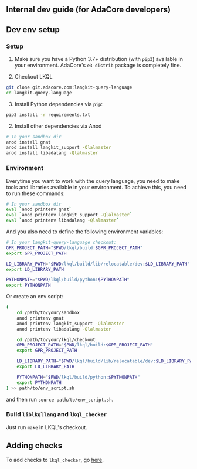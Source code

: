 Internal dev guide (for AdaCore developers)
-------------------------------------------

## Dev env setup

### Setup

1. Make sure you have a Python 3.7+ distribution (with `pip3`) available in
   your environment. AdaCore's `e3-distrib` package is completely fine.

2. Checkout LKQL

```sh
git clone git.adacore.com:langkit-query-language
cd langkit-query-language
```

3. Install Python dependencies via `pip`:

```sh
pip3 install -r requirements.txt
```

2. Install other dependencies via Anod

```sh
# In your sandbox dir
anod install gnat
anod install langkit_support -Qlalmaster
anod install libadalang -Qlalmaster
```

### Environment

Everytime you want to work with the query language, you need to make tools and
libraries available in your environment. To achieve this, you need to run these
commands:

```sh
# In your sandbox dir
eval `anod printenv gnat`
eval `anod printenv langkit_support -Qlalmaster`
eval `anod printenv libadalang -Qlalmaster`
```

And you also need to define the following environment variables:

```sh
# In your langkit-query-language checkout:
GPR_PROJECT_PATH="$PWD/lkql/build:$GPR_PROJECT_PATH"
export GPR_PROJECT_PATH

LD_LIBRARY_PATH="$PWD/lkql/build/lib/relocatable/dev:$LD_LIBRARY_PATH"
export LD_LIBRARY_PATH

PYTHONPATH="$PWD/lkql/build/python:$PYTHONPATH"
export PYTHONPATH
```

Or create an env script:

```sh
(
    cd /path/to/your/sandbox
    anod printenv gnat
    anod printenv langkit_support -Qlalmaster
    anod printenv libadalang -Qlalmaster

    cd /path/to/your/lkql/checkout
    GPR_PROJECT_PATH="$PWD/lkql/build:$GPR_PROJECT_PATH"
    export GPR_PROJECT_PATH

    LD_LIBRARY_PATH="$PWD/lkql/build/lib/relocatable/dev:$LD_LIBRARY_PATH"
    export LD_LIBRARY_PATH

    PYTHONPATH="$PWD/lkql/build/python:$PYTHONPATH"
    export PYTHONPATH
) >> path/to/env_script.sh
```

and then run `source path/to/env_script.sh`.

### Build `liblkqllang` and `lkql_checker`

Just run `make` in LKQL's checkout.

## Adding checks

To add checks to `lkql_checker`, go [here](lkql_checker/).
